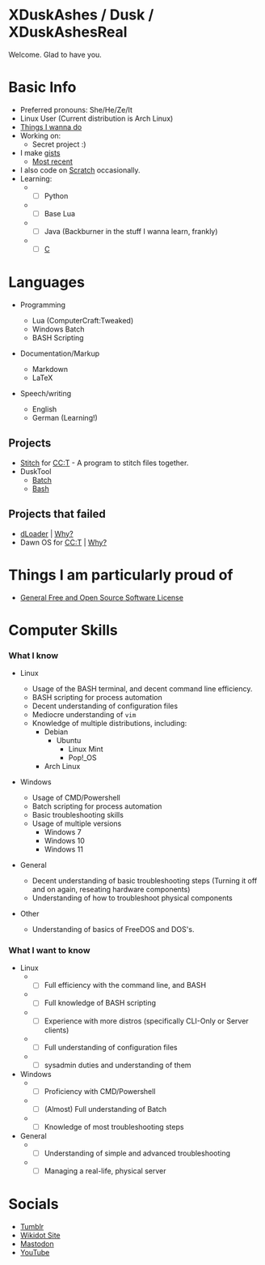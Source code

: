# XDuskAshes / Dusk / XDuskAshesReal

Welcome. Glad to have you.

# Basic Info
+ Preferred pronouns: She/He/Ze/It
+ Linux User (Current distribution is Arch Linux)
+ [Things I wanna do](https://github.com/XDuskAshes/XDuskAshes/blob/main/things-i-wanna-do.txt)
+ Working on:
  + Secret project :)
+ I make [gists](https://gist.github.com/XDuskAshes)
  + [Most recent](https://gist.github.com/XDuskAshes/2d808bdb347ff2f4ef1bac61221be6d2)
+ I also code on [Scratch](https://scratch.mit.edu/users/XDuskAshesReal/) occasionally.
+ Learning:
  + -[ ] Python
  + -[ ] Base Lua
  + -[ ] Java (Backburner in the stuff I wanna learn, frankly)
  + -[ ] [C](https://github.com/XDuskAshes/c-practice/)
# Languages
+ Programming
  + Lua (ComputerCraft:Tweaked)
  + Windows Batch
  + BASH Scripting

+ Documentation/Markup
  + Markdown
  + LaTeX
 
+ Speech/writing
  + English
  + German (Learning!)
## Projects
+ [Stitch](https://github.com/XDuskAshes/stitch) for [CC:T](https://github.com/cc-tweaked/CC-Tweaked) - A program to stitch files together.
+ DuskTool
  + [Batch](https://github.com/XDuskAshes/DuskTool/tree/batch)
  + [Bash](https://github.com/XDuskAshes/DuskTool/tree/bash)
## Projects that failed
+ [dLoader](https://github.com/XDuskAshes/dLoader) | [Why?](https://github.com/XDuskAshes/XDuskAshes/blob/main/proj/fail/dloader.md)
+ Dawn OS for [CC:T](https://github.com/cc-tweaked/CC-Tweaked) | [Why?](https://raw.githubusercontent.com/XDuskAshes/XDuskAshes/main/proj/fail/dawn.txt)

# Things I am particularly proud of
+ [General Free and Open Source Software License](https://github.com/XDuskAshes/general-foss-license)
# Computer Skills

### What I know

+ Linux
  + Usage of the BASH terminal, and decent command line efficiency.
  + BASH scripting for process automation
  + Decent understanding of configuration files
  + Mediocre understanding of ``vim``
  + Knowledge of multiple distributions, including:
    + Debian
      + Ubuntu
        + Linux Mint
        + Pop!_OS
    + Arch Linux

+ Windows
  + Usage of CMD/Powershell
  + Batch scripting for process automation
  + Basic troubleshooting skills
  + Usage of multiple versions
    + Windows 7
    + Windows 10
    + Windows 11

+ General
  + Decent understanding of basic troubleshooting steps (Turning it off and on again, reseating hardware components)
  + Understanding of how to troubleshoot physical components
 
+ Other
  + Understanding of basics of FreeDOS and DOS's.
### What I want to know
+ Linux
  + -[ ] Full efficiency with the command line, and BASH
  + -[ ] Full knowledge of BASH scripting
  + -[ ] Experience with more distros (specifically CLI-Only or Server clients)
  + -[ ] Full understanding of configuration files
  + -[ ] sysadmin duties and understanding of them
 
+ Windows
  + -[ ] Proficiency with CMD/Powershell
  + -[ ] (Almost) Full understanding of Batch
  + -[ ] Knowledge of most troubleshooting steps
 
+ General
  + -[ ] Understanding of simple and advanced troubleshooting
  + -[ ] Managing a real-life, physical server
# Socials
+ [Tumblr](https://xduskashes.tumblr.com/)
+ [Wikidot Site](http://dusks-stuff.wikidot.com/)
+ [Mastodon](https://mastodon.social/@xduskashesreal)
+ [YouTube](https://youtube.com/@xduskashesreal)
